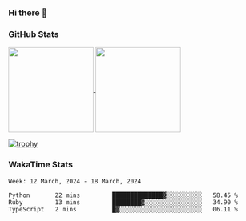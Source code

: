 ### Hi there 👋

### GitHub Stats

<a href="https://github.com/anuraghazra/github-readme-stats">
  <img align="center" height="170px" src="https://github-readme-stats.vercel.app/api/top-langs/?username=tksfjt1024&layout=compact&count_private=true&show_icons=true&show_icons=true&theme=graywhite" />
</a>
<a href="https://github.com/anuraghazra/github-readme-stats">
  <img align="center" height="170px" src="https://github-readme-stats.vercel.app/api?username=tksfjt1024&count_private=true&show_icons=true&show_icons=true&theme=graywhite" />
</a>

[![trophy](https://github-profile-trophy.vercel.app/?username=tksfjt1024)](https://github.com/ryo-ma/github-profile-trophy)

### WakaTime Stats

<!--START_SECTION:waka-->
```text
Week: 12 March, 2024 - 18 March, 2024

Python       22 mins         ██████████████▓░░░░░░░░░░   58.45 % 
Ruby         13 mins         ████████▓░░░░░░░░░░░░░░░░   34.90 % 
TypeScript   2 mins          █▓░░░░░░░░░░░░░░░░░░░░░░░   06.11 % 
```
<!--END_SECTION:waka-->

